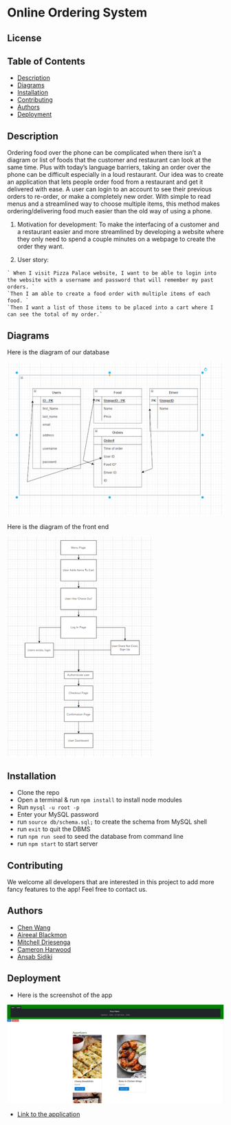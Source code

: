 # Online Ordering System

## License
  []()
  
  ## Table of Contents
  - [Description](#description)
  - [Diagrams](#diagrams)
  - [Installation](#installation)
  - [Contributing](#contributing)
  - [Authors](#authors)
  - [Deployment](#deployment)

  ## Description

  Ordering food over the phone can be complicated when there isn’t a diagram or list of foods that the customer and restaurant can look at the same time. Plus with today’s language barriers, taking an order over the phone can be difficult especially in a loud restaurant. Our idea was to create an application that lets people order food from a restaurant and get it delivered with ease. A user can login to an account to see their previous orders to re-order, or make a completely new order. With simple to read menus and a streamlined way to choose multiple items, this method makes ordering/delivering food much easier than the old way of using a phone.

  1. Motivation for development:
  To make the interfacing of a customer and a restaurant easier and more streamlined by developing a website where they only need to spend a couple minutes on a webpage to create the order they want.

  1. User story:

    ` When I visit Pizza Palace website, I want to be able to login into the website with a username and password that will remember my past orders. `
    `Then I am able to create a food order with multiple items of each food. `
    `Then I want a list of those items to be placed into a cart where I can see the total of my order.`

  ## Diagrams
  Here is the diagram of our database

![Diagram](assets/database.png)

  Here is the diagram of the front end

![frontend](assets/frontend.png)

  
## Installation
- Clone the repo
- Open a terminal & run `npm install` to install node modules
- Run `mysql -u root -p` 
- Enter your MySQL password
- run `source db/schema.sql;` to create the schema from MySQL shell
- run `exit` to quit the DBMS
- run `npm run seed` to seed the database from command line
- run `npm start` to start server
  
## Contributing
  We welcome all developers that are interested in this project to add more fancy features to the app! Feel free to contact us.

## Authors

  
  - [Chen Wang](https://github.com/wangheer2010)
  - [Aireeal Blackmon](https://github.com/ablackmon1107)
  - [Mitchell Driesenga](https://github.com/mitchdriesenga)
  - [Cameron Harwood](https://github.com/harwcam)
  - [Ansab Sidiki](https://github.com/asidiki)

## Deployment
  - Here is the screenshot of the app

  ![screenshot](assets/pp.jpg)

  - [Link to the application](https://pizzapalaceordersystem.herokuapp.com/)